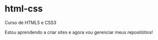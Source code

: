 # html-css
 Curso de HTML5  e CSS3

 Estou aprendendo a criar sites e agora vou gerenciar meus repositótios!

<a href=""></a>